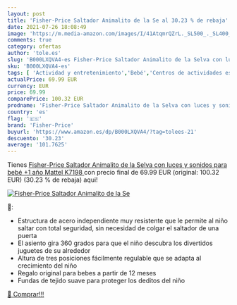 ```yaml
---
layout: post
title: 'Fisher-Price Saltador Animalito de la Se al 30.23 % de rebaja'
date: 2021-07-26 18:08:49
image: 'https://m.media-amazon.com/images/I/41AtqmrQZrL._SL500_._SL400_.jpg'
comments: true
category: ofertas
author: 'tole.es'
slug: 'B000LXQVA4-es Fisher-Price Saltador Animalito de la Selva con luces y...'
sku: 'B000LXQVA4-es'
tags: [ 'Actividad y entretenimiento','Bebé','Centros de actividades estáticos para bebés','fisher-price','mattel', ]
actualPrice: 69.99 EUR
currency: EUR
price: 69.99
comparePrice: 100.32 EUR
prodname: 'Fisher-Price Saltador Animalito de la Selva con luces y sonidos para bebé +1 año  Mattel K7198 '
country: 'es'
flag: '🇪🇸'
brand: 'Fisher-Price'
buyurl: 'https://www.amazon.es/dp/B000LXQVA4/?tag=tolees-21'
descuento: '30.23'
average: '101.7625'
---
```


Tienes [Fisher-Price Saltador Animalito de la Selva con luces y sonidos para bebé +1 año  Mattel K7198 ](https://www.amazon.es/dp/B000LXQVA4/?tag=tolees-21) con precio final de  69.99 EUR (original: 100.32 EUR) (30.23 %  de rebaja) aqui!

[![Fisher-Price Saltador Animalito de la Se](https://m.media-amazon.com/images/I/41AtqmrQZrL._SL500_._SL400_.jpg)](https://www.amazon.es/dp/B000LXQVA4/?tag=tolees-21)

🔎:

- Estructura de acero independiente muy resistente que le permite al niño saltar con total seguridad, sin necesidad de colgar el saltador de una puerta
- El asiento gira 360 grados para que el niño descubra los divertidos juguetes de su alrededor
- Altura de tres posiciones fácilmente regulable que se adapta al crecimiento del niño
- Regalo original para bebes a partir de 12 meses
- Fundas de tejido suave para proteger los deditos del niño

[🛒 Comprar!!!](https://www.amazon.es/dp/B000LXQVA4/?tag=tolees-21)
